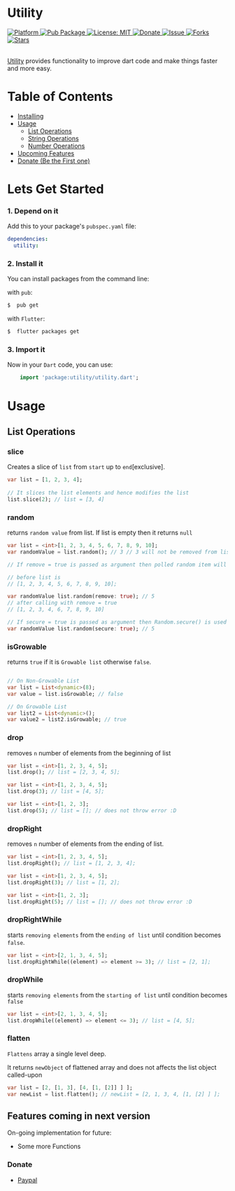 # Utility
  
  <a href="https://flutter.io">  
    <img src="https://img.shields.io/badge/Platform-Flutter-yellow.svg"  
      alt="Platform" />  
  </a> 
   <a href="https://pub.dartlang.org/packages/utility">  
    <img src="https://img.shields.io/pub/v/utility.svg"  
      alt="Pub Package" />  
  </a>
   <a href="https://opensource.org/licenses/MIT">  
    <img src="https://img.shields.io/badge/License-MIT-red.svg"  
      alt="License: MIT" />  
  </a>  
   <a href="https://www.paypal.me/kawal7415">  
    <img src="https://img.shields.io/badge/Donate-PayPal-green.svg"  
      alt="Donate" />  
  </a>
   <a href="https://github.com/justkawal/utility/issues">  
    <img src="https://img.shields.io/github/issues/justkawal/utility"  
      alt="Issue" />  
  </a> 
   <a href="https://github.com/justkawal/utility/network">  
    <img src="https://img.shields.io/github/forks/justkawal/utility"  
      alt="Forks" />  
  </a> 
   <a href="https://github.com/justkawal/utility/stargazers">  
    <img src="https://img.shields.io/github/stars/justkawal/utility"  
      alt="Stars" />  
  </a>
  <br>
  <br>
 
 [Utility](https://www.pub.dev/packages/utility) provides functionality to improve dart code and make things faster and more easy.



# Table of Contents
  - [Installing](#lets-get-started)
  - [Usage](#usage)
    * [List Operations](#list-operations)
    * [String Operations](#list-operations)
    * [Number Operations](#list-operations)
  - [Upcoming Features](#features-coming-in-next-version)
  - [Donate (Be the First one)](#donate-be-the-first-one)

# Lets Get Started

### 1. Depend on it
Add this to your package's `pubspec.yaml` file:

```yaml
dependencies:
  utility:
```

### 2. Install it

You can install packages from the command line:

with `pub`:

```css
$  pub get
```

with `Flutter`:

```css
$  flutter packages get
```

### 3. Import it

Now in your `Dart` code, you can use: 

````dart
    import 'package:utility/utility.dart';
````

# Usage

## List Operations
### slice
Creates a slice of `list` from `start` up to `end`[exclusive].
  
```dart
var list = [1, 2, 3, 4];
  
// It slices the list elements and hence modifies the list
list.slice(2); // list = [3, 4]
```

### random
returns `random value` from list. If list is empty then it returns `null`
```dart
var list = <int>[1, 2, 3, 4, 5, 6, 7, 8, 9, 10];
var randomValue = list.random(); // 3 // 3 will not be removed from list

// If remove = true is passed as argument then polled random item will be removed from list

// before list is
// [1, 2, 3, 4, 5, 6, 7, 8, 9, 10];

var randomValue list.random(remove: true); // 5
// after calling with remove = true
// [1, 2, 3, 4, 6, 7, 8, 9, 10]

// If secure = true is passed as argument then Random.secure() is used
var randomValue list.random(secure: true); // 5
```

### isGrowable
returns `true` if it is `Growable list` otherwise `false`.
```dart

// On Non-Growable List
var list = List<dynamic>(8);
var value = list.isGrowable; // false

// On Growable List
var list2 = List<dynamic>();
var value2 = list2.isGrowable; // true
```

### drop
removes `n` number of elements from the beginning of list

```dart
var list = <int>[1, 2, 3, 4, 5];
list.drop(); // list = [2, 3, 4, 5];

var list = <int>[1, 2, 3, 4, 5];
list.drop(3); // list = [4, 5];

var list = <int>[1, 2, 3];
list.drop(5); // list = []; // does not throw error :D
```

### dropRight
removes `n` number of elements from the ending of list.

```dart
var list = <int>[1, 2, 3, 4, 5];
list.dropRight(); // list = [1, 2, 3, 4];

var list = <int>[1, 2, 3, 4, 5];
list.dropRight(3); // list = [1, 2];

var list = <int>[1, 2, 3];
list.dropRight(5); // list = []; // does not throw error :D
```

### dropRightWhile
starts `removing elements` from the `ending of list` until condition becomes `false`.
```dart
var list = <int>[2, 1, 3, 4, 5];
list.dropRightWhile((element) => element >= 3); // list = [2, 1];
```

### dropWhile
starts `removing elements` from the `starting of list` until condition becomes `false`

```dart
var list = <int>[2, 1, 3, 4, 5];
list.dropWhile((element) => element <= 3); // list = [4, 5];
```

### flatten
`Flattens` array a single level deep.

It returns `newObject` of flattened array and does not affects the list object called-upon

```dart
var list = [2, [1, 3], [4, [1, [2]] ] ];
var newList = list.flatten(); // newList = [2, 1, 3, 4, [1, [2] ] ];
```




## Features coming in next version
On-going implementation for future:
- Some more Functions

### Donate

  - [Paypal](https://www.paypal.me/kawal7415)
